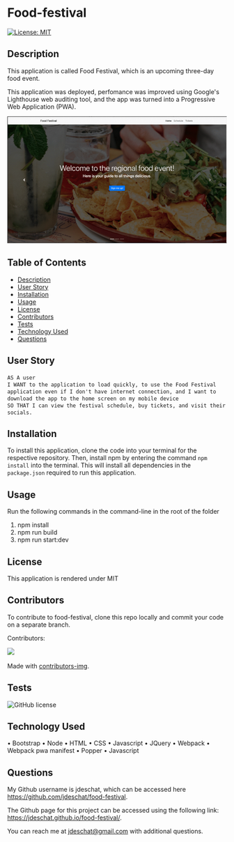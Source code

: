 # Food-festival
[![License: MIT](https://img.shields.io/badge/License-MIT-yellow.svg)](https://opensource.org/licenses/MIT)

## Description
This application is called Food Festival, which is an upcoming three-day food event.

This application was deployed, perfomance was improved using Google's Lighthouse web auditing tool, and the app was turned into a Progressive Web Application (PWA).

![alt text](https://github.com/jdeschat/food-festival/blob/main/assets/img/food-festival.png)

## Table of Contents
- [Description](#description)
- [User Story](#user-story)
- [Installation](#installation)
- [Usage](#usage)
- [License](#license)
- [Contributors](#contributors)
- [Tests](#tests)
- [Technology Used](#technology-used)
- [Questions](#questions)

## User Story
```
AS A user
I WANT to the application to load quickly, to use the Food Festival application even if I don't have internet connection, and I want to download the app to the home screen on my mobile device
SO THAT I can view the festival schedule, buy tickets, and visit their socials.
```
## Installation

To install this application, clone the code into your terminal for the respective repository. Then, install npm by entering the command ```npm install```  into the terminal. This will install all dependencies in the ```package.json``` required to run this application.

## Usage
Run the following commands in the command-line in the root of the folder
1. npm install
2. npm run build
3. npm run start:dev

## License
This application is rendered under MIT

## Contributors
To contribute to food-festival, clone this repo locally and commit your code on a separate branch.
  
Contributors:

<a href="https://github.com/jdeschat/food-festival/graphs/contributors">
  <img src="https://contrib.rocks/image?repo=jdeschat/food-festival" />
</a>

Made with [contributors-img](https://contrib.rocks).

## Tests
![GitHub license](https://img.shields.io/badge/test-100%25-success)

## Technology Used
•	Bootstrap
•	Node
•	HTML
•	CSS
•	Javascript
•	JQuery
•	Webpack
•	Webpack pwa manifest
•	Popper
•	Javascript

## Questions
My Github username is jdeschat, which can be accessed here https://github.com/jdeschat/food-festival.

The Github page for this project can be accessed using the following link: https://jdeschat.github.io/food-festival/.

You can reach me at jdeschat@gmail.com with additional questions.

